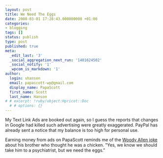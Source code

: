 ```yaml
---
layout: post
title: We Need The Eggs
date: 2008-03-01 17:28:43.000000000 +01:00
categories:
- blogging
tags: []
status: publish
type: post
published: true
meta:
  _edit_last: '3'
  _social_aggregation_next_run: '1401624502'
  _social_notify: '1'
  _wpcom_is_markdown: '1'
author:
  login: shanson
  email: papascott-wp@gmail.com
  display_name: PapaScott
  first_name: Scott
  last_name: Hanson
# # excerpt: !ruby/object:Hpricot::Doc
  # # options: {}
---
```

<p>My Text Link Ads are booked out again, so I guess the reports that changes in Google had killed such advertising were greatly exaggerated. PayPal has already sent a notice that my balance is too high for personal use.</p>
<p>Earning money from ads on PapaScott reminds me of the <a href="http://www.youtube.com/watch?v=W-M3Q2zhGd4">Woody Allen joke</a> about his brother who thought he was a chicken. "Yes, we know we should take him to a psychiatrist, but we need the eggs."</p>
